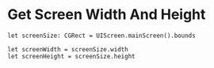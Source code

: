 # Get Screen Width And Height

```
let screenSize: CGRect = UIScreen.mainScreen().bounds

let screenWidth = screenSize.width
let screenHeight = screenSize.height
```